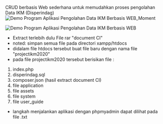 CRUD berbasis Web sederhana untuk memudahkan proses pengolahan Data IKM (Disperindag)
![Demo Program Aplikasi Pengolahan Data IKM Berbasis WEB_Moment](https://user-images.githubusercontent.com/61422479/217453413-1d7c2205-396b-4789-b6f9-91ba4c867921.jpg)

![Demo Program Aplikasi Pengolahan Data IKM Berbasis WEB](https://user-images.githubusercontent.com/61422479/217453432-b9616239-c18a-4586-834f-67a18805cfa4.jpg)

- Extract terlebih dulu File rar "document CI"
- noted: simpan semua file pada directori xampp/htdocs 
- didalam file htdocs tersebut buat file baru dengan nama file "projectikm2020"
- pada file projectikm2020 tersebut berisikan file :
1. index.php
2. disperindag.sql
3. composer.json
(hasil extract document CI)
5. file application
6. file assets
7. file system
8. file user_guide
- langkah menjalankan aplikasi dengan phpmyadmin dapat dilihat pada file .txt
